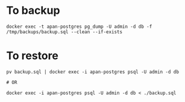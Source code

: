 # To backup
```
docker exec -t apan-postgres pg_dump -U admin -d db -f /tmp/backups/backup.sql --clean --if-exists
```

# To restore
```
pv backup.sql | docker exec -i apan-postgres psql -U admin -d db

# OR 

docker exec -i apan-postgres psql -U admin -d db < ./backup.sql
```

